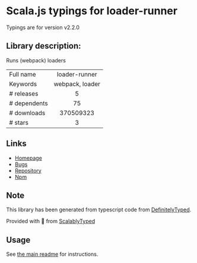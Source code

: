 
# Scala.js typings for loader-runner

Typings are for version v2.2.0

## Library description:
Runs (webpack) loaders

|                    |                 |
| ------------------ | :-------------: |
| Full name          | loader-runner |
| Keywords           | webpack, loader |
| # releases         | 5 |
| # dependents       | 75 |
| # downloads        | 370509323 |
| # stars            | 3 |

## Links
- [Homepage](https://github.com/webpack/loader-runner#readme)
- [Bugs](https://github.com/webpack/loader-runner/issues)
- [Repository](https://github.com/webpack/loader-runner)
- [Npm](https://www.npmjs.com/package/loader-runner)
    


## Note
This library has been generated from typescript code from [DefinitelyTyped](https://definitelytyped.org).

Provided with :purple_heart: from [ScalablyTyped](https://github.com/oyvindberg/ScalablyTyped)

## Usage
See [the main readme](../../readme.md) for instructions.


